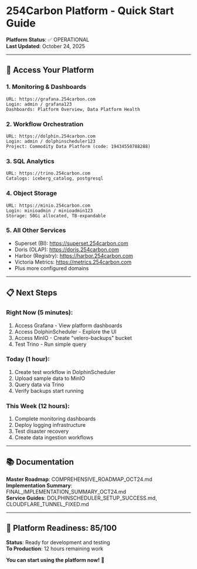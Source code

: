 # 254Carbon Platform - Quick Start Guide

**Platform Status**: ✅ OPERATIONAL  
**Last Updated**: October 24, 2025

---

## 🚀 Access Your Platform

### 1. Monitoring & Dashboards
```
URL: https://grafana.254carbon.com
Login: admin / grafana123
Dashboards: Platform Overview, Data Platform Health
```

### 2. Workflow Orchestration
```
URL: https://dolphin.254carbon.com
Login: admin / dolphinscheduler123
Project: Commodity Data Platform (code: 19434550788288)
```

### 3. SQL Analytics
```
URL: https://trino.254carbon.com
Catalogs: iceberg_catalog, postgresql
```

### 4. Object Storage
```
URL: https://minio.254carbon.com
Login: minioadmin / minioadmin123
Storage: 50Gi allocated, TB-expandable
```

### 5. All Other Services
- Superset (BI): https://superset.254carbon.com
- Doris (OLAP): https://doris.254carbon.com
- Harbor (Registry): https://harbor.254carbon.com
- Victoria Metrics: https://metrics.254carbon.com
- Plus more configured domains

---

## 📋 Next Steps

### Right Now (5 minutes):
1. Access Grafana - View platform dashboards
2. Access DolphinScheduler - Explore the UI
3. Access MinIO - Create "velero-backups" bucket
4. Test Trino - Run simple query

### Today (1 hour):
1. Create test workflow in DolphinScheduler
2. Upload sample data to MinIO
3. Query data via Trino
4. Verify backups start running

### This Week (12 hours):
1. Complete monitoring dashboards
2. Deploy logging infrastructure
3. Test disaster recovery
4. Create data ingestion workflows

---

## 📚 Documentation

**Master Roadmap**: COMPREHENSIVE_ROADMAP_OCT24.md  
**Implementation Summary**: FINAL_IMPLEMENTATION_SUMMARY_OCT24.md  
**Service Guides**: DOLPHINSCHEDULER_SETUP_SUCCESS.md, CLOUDFLARE_TUNNEL_FIXED.md

---

## 🎯 Platform Readiness: 85/100

**Status**: Ready for development and testing  
**To Production**: 12 hours remaining work

**You can start using the platform now!** 🚀
